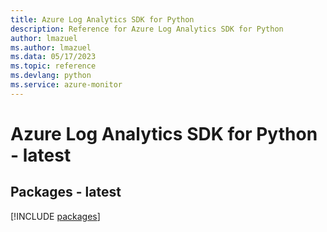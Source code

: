 ```yaml
---
title: Azure Log Analytics SDK for Python
description: Reference for Azure Log Analytics SDK for Python
author: lmazuel
ms.author: lmazuel
ms.data: 05/17/2023
ms.topic: reference
ms.devlang: python
ms.service: azure-monitor
---
```

# Azure Log Analytics SDK for Python - latest
## Packages - latest
[!INCLUDE [packages](log-analytics-index.md)]